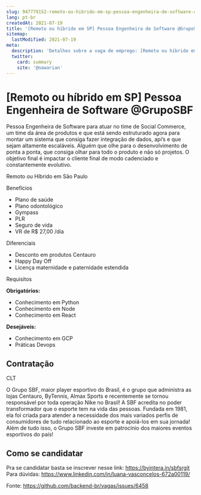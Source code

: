 ```yaml
---
slug: 947779152-remoto-ou-hibrido-em-sp-pessoa-engenheira-de-software-at-gruposbf
lang: pt-br
createdAt: 2021-07-19
title: '[Remoto ou híbrido em SP] Pessoa Engenheira de Software @GrupoSBF - Vaga de Emprego'
sitemap:
  lastModified: 2021-07-19
meta:
  description: 'Detalhes sobre a vaga de emprego: [Remoto ou híbrido em SP] Pessoa Engenheira de Software @GrupoSBF'
  twitter:
    card: summary
    site: '@nawarian'
---
```


# [Remoto ou híbrido em SP] Pessoa Engenheira de Software @GrupoSBF

Pessoa Engenheira de Software para atuar no time de Social Commerce, um time da área de produtos e que está sendo estruturado agora para montar um sistema que consiga fazer integração de dados, api’s e que sejam altamente escaláveis. Alguém que olhe para o desenvolvimento de ponta a ponta, que consiga olhar para todo o produto e não só projetos. O objetivo final é impactar o cliente final de modo cadenciado e constantemente evolutivo.
 
 
Remoto ou Híbrido em São Paulo
 
 
Benefícios
 
- Plano de saúde
- Plano odontológico
- Gympass
- PLR
- Seguro de vida
- VR de R$ 27,00 /dia
 
 
Diferenciais
 
- Desconto em produtos Centauro
- Happy Day Off
- Licença maternidade e paternidade estendida
 
 
 Requisitos
 
**Obrigatórios:**
- Conhecimento em Python
- Conhecimento em Node
- Conhecimento em React
 
 
 
**Desejáveis:**
- Conhecimento em GCP
- Práticas Devops
 
 
## Contratação
 
CLT
 
 
O Grupo SBF, maior player esportivo do Brasil, é o grupo que administra as lojas Centauro, ByTennis, Almax Sports e recentemente se tornou responsável por toda operação Nike no Brasil! A SBF acredita no poder transformador que o esporte tem na vida das pessoas. Fundada em 1981, ela foi criada para atender a necessidade dos mais variados perfis de consumidores de tudo relacionado ao esporte e apoiá-los em sua jornada! Além de tudo isso, o Grupo SBF investe em patrocínio dos maiores eventos esportivos do país!
 
## Como se candidatar
 
Pra se candidatar basta se inscrever nesse link: https://byintera.in/sbfsrgit
Para dúvidas: https://www.linkedin.com/in/luana-vasconcelos-672a00119/


 


Fonte: https://github.com/backend-br/vagas/issues/6458